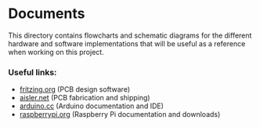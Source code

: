 # Documents

This directory contains flowcharts and schematic diagrams for the different hardware and software implementations that will be useful as a reference when working on this project. 

### Useful links:

- [fritzing.org](http://fritzing.org/home/) (PCB design software)
- [aisler.net](https://aisler.net/) (PCB fabrication and shipping)
- [arduino.cc](https://www.arduino.cc/) (Arduino documentation and IDE)
- [raspberrypi.org](https://www.raspberrypi.org/) (Raspberry Pi documentation and downloads)
